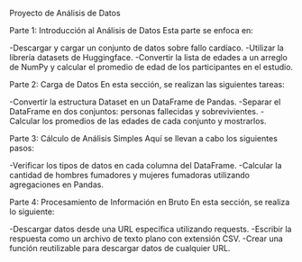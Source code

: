 Proyecto de Análisis de Datos

Parte 1: Introducción al Análisis de Datos
Esta parte se enfoca en:

   -Descargar y cargar un conjunto de datos sobre fallo cardíaco.
   -Utilizar la librería datasets de Huggingface.
   -Convertir la lista de edades a un arreglo de NumPy y calcular el promedio de edad de los participantes en el estudio.

Parte 2: Carga de Datos
En esta sección, se realizan las siguientes tareas:

   -Convertir la estructura Dataset en un DataFrame de Pandas.
   -Separar el DataFrame en dos conjuntos: personas fallecidas y sobrevivientes.
   -Calcular los promedios de las edades de cada conjunto y mostrarlos.

Parte 3: Cálculo de Análisis Simples
Aquí se llevan a cabo los siguientes pasos:

   -Verificar los tipos de datos en cada columna del DataFrame.
   -Calcular la cantidad de hombres fumadores y mujeres fumadoras utilizando agregaciones en Pandas.

Parte 4: Procesamiento de Información en Bruto
En esta sección, se realiza lo siguiente:

   -Descargar datos desde una URL específica utilizando requests.
   -Escribir la respuesta como un archivo de texto plano con extensión CSV.
   -Crear una función reutilizable para descargar datos de cualquier URL.
